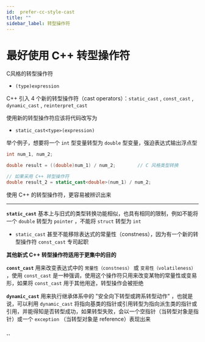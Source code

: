 ```yaml
---
id:  prefer-cc-style-cast
title: ""
sidebar_label: 转型操作符
---
```


# 最好使用 C++ 转型操作符

C风格的转型操作符

- `(type)expression`

C++ 引入 4 个新的转型操作符（cast operators）：`static_cast` , `const_cast` , `dynamic_cast` , `reinterpret_cast`

使用新的转型操作符应该将代码改写为

- `static_cast<type>(expression)`

举个例子，想要将一个 `int` 型变量转型为 `double` 型变量，强迫表达式输出浮点型

``` cpp
int num_1, num_2;

double result = ((double)num_1) / num_2;        // C 风格类型转换

// 如果采用 C++ 转型操作符
double result_2 = static_cast<double>(num_1) / num_2;
```

使用 C++ 的转型操作符，更容易被辨识出来

---

**`static_cast`** 基本上与旧式的类型转换功能相似，也具有相同的限制，例如不能将一个 `double` 转型为 `pointer` ，不能将 `struct` 转型为 `int`

- `static_cast` 甚至不能移除表达式的常量性（constness），因为有一个新的转型操作符 `const_cast` 专司起职

**其他新式 C++ 转型操作符适用于更集中的目的**

**`const_cast`** 用来改变表达式中的 `常量性（constness）` 或 `变易性（volatileness）` ，使用 `const_cast` 是一种强调，使用这个操作符只用来改变某物的常量性或变易形，如果将 `const_cast` 用于其他用途，转型操作会被拒绝


**`dynamic_cast`** 用来执行继承体系中的 "安全向下转型或跨系转型动作" ，也就是说，可以利用 `dynamic_cast` 将指向基类的指针或引用转型为指向派生类的指针或引用，并能得知是否转型成功，如果转型失败，会以一个空指针（当转型对象是指针）或一个 `exception` （当转型对象是 reference）表现出来

``` cpp

```

**``**

